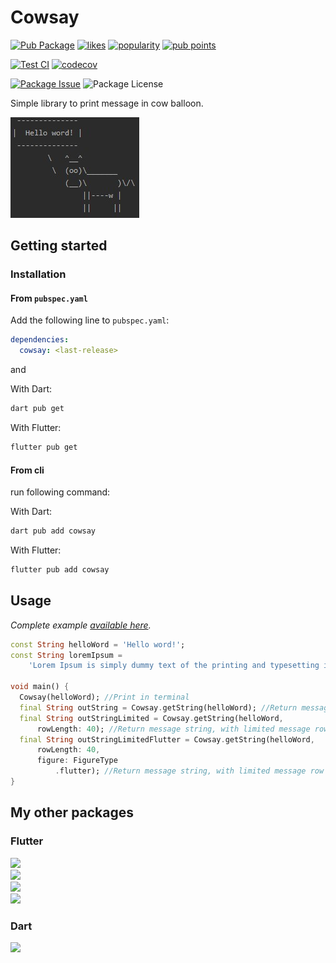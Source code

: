 # Cowsay

[![Pub Package](https://img.shields.io/pub/v/cowsay.svg?style=flat-square)](https://pub.dartlang.org/packages/cowsay)
[![likes](https://badges.bar/cowsay/likes)](https://pub.dev/packages/cowsay/score)
[![popularity](https://badges.bar/cowsay/popularity)](https://pub.dev/packages/cowsay/score)
[![pub points](https://badges.bar/cowsay/pub%20points)](https://pub.dev/packages/cowsay/score)

[![Test CI](https://github.com/rickypid/cowsay/actions/workflows/test.yml/badge.svg)](https://github.com/rickypid/cowsay/actions/workflows/test.yml)
[![codecov](https://codecov.io/gh/rickypid/cowsay/branch/master/graph/badge.svg?token=Z65KEB9SAX)](https://codecov.io/gh/rickypid/cowsay)

[![Package Issue](https://img.shields.io/github/issues/rickypid/cowsay)](https://github.com/rickypid/cowsay/issues)
![Package License](https://img.shields.io/github/license/rickypid/cowsay)

Simple library to print message in cow balloon.

![Image](https://github.com/rickypid/cowsay/blob/master/doc/.media/example.jpg?raw=true)

## Getting started

### Installation

#### From `pubspec.yaml`

Add the following line to `pubspec.yaml`:

```yaml
dependencies:
  cowsay: <last-release>

```

and

With Dart:

```bash
dart pub get

```

With Flutter:

```bash
flutter pub get

```

#### From cli

run following command:

With Dart:

```bash
dart pub add cowsay

```

With Flutter:

```bash
flutter pub add cowsay

```

## Usage

*Complete example [available here](https://github.com/rickypid/cowsay/blob/master/example/cowsay_example.dart).*

```dart
const String helloWord = 'Hello word!';
const String loremIpsum =
    'Lorem Ipsum is simply dummy text of the printing and typesetting industry. Lorem Ipsum has been the industry\'s standard dummy text ever since the 1500s, when an unknown printer took a galley of type and scrambled it to make a type specimen book. It has survived not only five centuries, but also the leap into electronic typesetting, remaining essentially unchanged. It was popularised in the 1960s with the release of Letraset sheets containing Lorem Ipsum passages, and more recently with desktop publishing software like Aldus PageMaker including versions of Lorem Ipsum.';

void main() {
  Cowsay(helloWord); //Print in terminal
  final String outString = Cowsay.getString(helloWord); //Return message string
  final String outStringLimited = Cowsay.getString(helloWord,
      rowLength: 40); //Return message string, with limited message row length
  final String outStringLimitedFlutter = Cowsay.getString(helloWord,
      rowLength: 40,
      figure: FigureType
          .flutter); //Return message string, with limited message row length and different figure
}

```

## My other packages

### Flutter

[![](https://img.shields.io/static/v1?label=flutter&message=widget_tree_depth_counter&color=red??style=for-the-badge&logo=GitHub)](https://github.com/rickypid/widget_tree_depth_counter)</br>
[![](https://img.shields.io/static/v1?label=flutter&message=flutter_expandable_table&color=red??style=for-the-badge&logo=GitHub)](https://github.com/rickypid/flutter_expandable_table)</br>
[![](https://img.shields.io/static/v1?label=flutter&message=flutter_scroll_shadow&color=red??style=for-the-badge&logo=GitHub)](https://github.com/rickypid/flutter_scroll_shadow)</br>
[![](https://img.shields.io/static/v1?label=flutter&message=flutter_bargraph&color=red??style=for-the-badge&logo=GitHub)](https://github.com/rickypid/flutter_bargraph)</br>

### Dart

[![](https://img.shields.io/static/v1?label=flutter&message=cowsay&color=red??style=for-the-badge&logo=GitHub)](https://github.com/rickypid/cowsay)</br>

